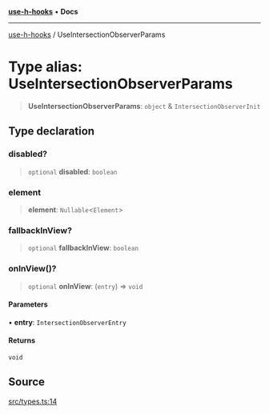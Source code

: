 [**use-h-hooks**](../README.md) • **Docs**

***

[use-h-hooks](../globals.md) / UseIntersectionObserverParams

# Type alias: UseIntersectionObserverParams

> **UseIntersectionObserverParams**: `object` & `IntersectionObserverInit`

## Type declaration

### disabled?

> `optional` **disabled**: `boolean`

### element

> **element**: `Nullable`\<`Element`\>

### fallbackInView?

> `optional` **fallbackInView**: `boolean`

### onInView()?

> `optional` **onInView**: (`entry`) => `void`

#### Parameters

• **entry**: `IntersectionObserverEntry`

#### Returns

`void`

## Source

[src/types.ts:14](https://github.com/AhmadHddad/use-h-hooks/blob/ae314d2676b1b3964a4dad4fdc6b1f452e4b2293/src/types.ts#L14)
